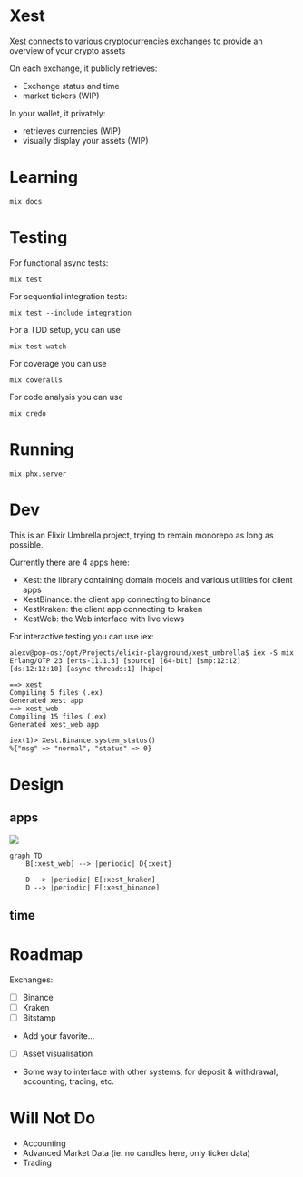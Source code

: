 # Xest

Xest connects to various cryptocurrencies exchanges to provide an overview of your crypto assets

On each exchange, it publicly retrieves:
  - Exchange status and time
  - market tickers (WIP)

In your wallet, it privately:
  - retrieves currencies (WIP)
  - visually display your assets (WIP)


# Learning

```
mix docs
```


# Testing

For functional async tests:
```
mix test
```

For sequential integration tests:
```
mix test --include integration
```

For a TDD setup, you can use
```
mix test.watch
```

For coverage you can use
```
mix coveralls
```

For code analysis you can use
```
mix credo
```

# Running

```
mix phx.server
```

# Dev
This is an Elixir Umbrella project, trying to remain monorepo as long as possible.

Currently there are 4 apps here:
  - Xest: the library containing domain models and various utilities for client apps
  - XestBinance: the client app connecting to binance
  - XestKraken: the client app connecting to kraken
  - XestWeb: the Web interface with live views

For interactive testing you can use iex:

```
alexv@pop-os:/opt/Projects/elixir-playground/xest_umbrella$ iex -S mix
Erlang/OTP 23 [erts-11.1.3] [source] [64-bit] [smp:12:12] [ds:12:12:10] [async-threads:1] [hipe]

==> xest
Compiling 5 files (.ex)
Generated xest app
==> xest_web
Compiling 15 files (.ex)
Generated xest_web app

iex(1)> Xest.Binance.system_status()
%{"msg" => "normal", "status" => 0}
```

# Design

## apps
[![](https://mermaid.ink/img/eyJjb2RlIjoiZ3JhcGggVERcbiAgICBCWzp4ZXN0X3dlYl0gLS0-IHxwZXJpb2RpY3wgRHs6eGVzdH1cbiAgICBcbiAgICBEIC0tPiB8cGVyaW9kaWN8IEVbOnhlc3Rfa3Jha2VuXVxuICAgIEQgLS0-IHxwZXJpb2RpY3wgRls6eGVzdF9iaW5hbmNlXVxuIiwibWVybWFpZCI6eyJ0aGVtZSI6ImRlZmF1bHQifSwidXBkYXRlRWRpdG9yIjpmYWxzZX0)](https://mermaid-js.github.io/mermaid-live-editor/#/edit/eyJjb2RlIjoiZ3JhcGggVERcbiAgICBCWzp4ZXN0X3dlYl0gLS0-IHxwZXJpb2RpY3wgRHs6eGVzdH1cbiAgICBcbiAgICBEIC0tPiB8cGVyaW9kaWN8IEVbOnhlc3Rfa3Jha2VuXVxuICAgIEQgLS0-IHxwZXJpb2RpY3wgRls6eGVzdF9iaW5hbmNlXVxuIiwibWVybWFpZCI6eyJ0aGVtZSI6ImRlZmF1bHQifSwidXBkYXRlRWRpdG9yIjpmYWxzZX0)

```mermaid
graph TD
    B[:xest_web] --> |periodic| D{:xest}
    
    D --> |periodic| E[:xest_kraken]
    D --> |periodic| F[:xest_binance]

```

## time



# Roadmap

Exchanges:
- [ ] Binance
- [ ] Kraken
- [ ] Bitstamp
- Add your favorite...
  
- [ ] Asset visualisation
- Some way to interface with other systems, for deposit & withdrawal, accounting, trading, etc.

# Will Not Do

- Accounting
- Advanced Market Data (ie. no candles here, only ticker data)
- Trading


